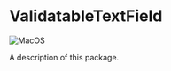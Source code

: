 # ValidatableTextField

![MacOS](https://github.com/m-housh/ValidatableTextField/workflows/MacOS/badge.svg)

A description of this package.
